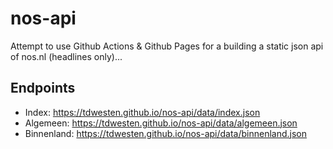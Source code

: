 # nos-api

Attempt to use Github Actions &amp; Github Pages for a building a static json api of nos.nl (headlines only)...

## Endpoints

-   Index: https://tdwesten.github.io/nos-api/data/index.json
-   Algemeen: https://tdwesten.github.io/nos-api/data/algemeen.json
-   Binnenland: https://tdwesten.github.io/nos-api/data/binnenland.json
